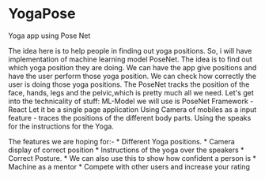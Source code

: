 # YogaPose
Yoga app using Pose Net

The idea here is to help people in finding out yoga positions. So, i will have implementation of machine learning model PoseNet. The idea is to find out which yoga position they are doing. We can have the app give positions and have the user perform those yoga position. We can check how correctly the user is doing those yoga positions. 
The PoseNet tracks the position of the face, hands, legs and the pelvic,which is pretty much all we need. Let's get into the technicality of stuff:
ML-Model we will use is PoseNet
Framework - React 
Let it be a single page application
Using Camera of mobiles as a input feature - traces the positions of the different body parts.
Using the speaks for the instructions for the Yoga.

The features we are hoping for:-
	* 
Different Yoga positions.
	* 
Camera display of correct position
	* 
Instructions of the yoga over the speakers
	* 
Correct Posture.
	* 
We can also use this to show how confident a person is
	* 
Machine  as a mentor
	* 
Compete with other users and increase your rating

